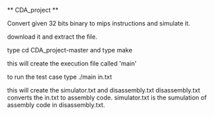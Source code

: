 ** CDA_project **

Convert given 32 bits binary to mips instructions and simulate it.


download it and extract the file.


type       cd CDA_project-master
and type   make

this will create the execution file called 'main'

to run the test case type 
          ./main in.txt

this will create the simulator.txt and disassembly.txt
disassembly.txt converts the in.txt to assembly code.
simulator.txt is the sumulation of assembly code in disassembly.txt.
